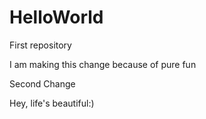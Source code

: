# HelloWorld
First repository

I am making this change because of pure fun

Second Change

Hey, life's beautiful:)
